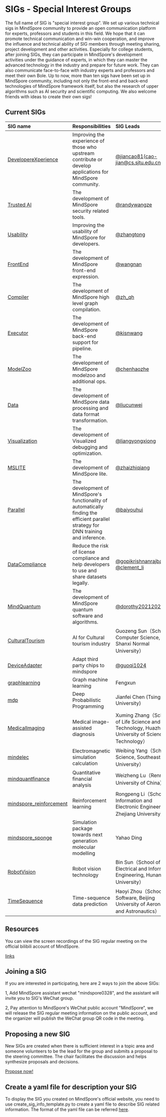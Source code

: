 # SIGs - Special Interest Groups

The full name of SIG is "special interest group". We set up various technical sigs in MindSpore community to
provide an open communication platform for experts, professors and students in this field.
We hope that it can promote technical communication and win-win cooperation, and improve the influence and technical
ability of SIG members through meeting sharing, project development and other activities.
Especially for college students, after joining SIGs, they can participate in MindSpore's development activities
under the guidance of experts, in which they can master the advanced technology in the industry and prepare for future
work. They can also communicate face-to-face with industry experts and professors and meet their own Bole. Up to now,
more than ten sigs have been set up in MindSpore community, including not only the front-end and back-end technologies
of MindSpore framework itself, but also the research of upper algorithms such as AI security and scientific computing.
We also welcome friends with ideas to create their own sigs!

## Current SIGs

| SIG name                                                     | Responsibilities                                                                                                                      | SIG Leads                                                                                                       |
|:-------------------------------------------------------------|:--------------------------------------------------------------------------------------------------------------------------------------|:----------------------------------------------------------------------------------------------------------------|
| [DevelopereXperience](dx/README.md)                          | Improving the experience of those who upstream contribute or develop applications for MindSpore community.                            | [@jiancao81](https://gitee.com/jiancao81)(cao-jian@cs.sjtu.edu.cn)                                              |
| [Trusted AI](security/README.md)                             | The development of MindSpore security related tools.                                                                                  | [@randywangze](https://gitee.com/randywangze)                                                                   |
| [Usability](usability/README.md)                             | Improving the usability of MindSpore for developers.                                                                                  | [@zhangtong](https://gitee.com/tong-zhang)                                                                      |
| [FrontEnd](frontend/README.md)                               | The development of MindSpore front-end expression.                                                                                    | [@wangnan](https://gitee.com/wangnan39)                                                                         |
| [Compiler](compiler/README.md)                               | The development of MindSpore high level graph compilation.                                                                            | [@zh_qh](https://gitee.com/zh_qh)                                                                               |
| [Executor](executor/README.md)                               | The development of MindSpore back-end support for pipeline.                                                                           | [@kisnwang](https://gitee.com/kisnwang)                                                                         |
| [ModelZoo](modelzoo/README.md)                               | The development of MindSpore modelzoo and additional ops.                                                                             | [@chenhaozhe](https://gitee.com/c_34)                                                                           |
| [Data](data/README.md)                                       | The development of MindSpore data processing and data format transformation.                                                          | [@liucunwei](https://gitee.com/liucunwei)                                                                       |
| [Visualization](visualization/README.md)                     | The development of Visualized debugging and optimization.                                                                             | [@liangyongxiong](https://gitee.com/liangyongxiong1024)                                                         |
| [MSLITE](mslite/README.md)                                   | The development of MindSpore lite.                                                                                                    | [@zhaizhiqiang](https://gitee.com/zhaizhiqiang)                                                                 |
| [Parallel](parallel/README.md)                               | The development of MindSpore's functionality of automatically finding the efficient parallel strategy for DNN training and inference. | [@baiyouhui](https://gitee.com/bert0108)                                                                        |
| [DataCompliance](datacompliance/README.md)                   | Reduce the risk of license compliance and help developers to use and share datasets legally.                                          | [@gopikrishnanrajbahadur](https://gitee.com/gopikrishnanrajbahadur) [@clement_li](https://gitee.com/clement_li) |
| [MindQuantum](mindquantum/README.md)                         | The development of MindSpore quantum software and algorithms.                                                                         | [@dorothy20212021](https://gitee.com/dorothy20212021)                                                           |
| [CulturalTourism](CulturalTourism/README.md)                 | AI for Cultural tourism industry                                                                                                      | Guozeng Sun（School of Computer Science, Shanxi Normal University）                                               |
| [DeviceAdapter](DeviceAdapter/README.md)                     | Adapt third party chips to mindspore                                                                                                  | [@guoqi1024](https://gitee.com/guoqi1024)                                                                       |
| [graphlearning](graphlearning/README.md)                     | Graph machine learning                                                                                                                | Fengxun                                                                                                         |
| [mdp](mdp/README.md)                                         | Deep Probabilistic Programming                                                                                                        | Jianfei Chen (Tsinghua University)                                                                              |
| [MedicalImaging](MedicalImaging/README.md)                   | Medical image-assisted diagnosis                                                                                                      | Xuming Zhang（School of Life Science and Technology, Huazhong University of Science and Technology）              |
| [mindelec](mindelec/README.md)                               | Electromagnetic simulation calculation                                                                                                | Weibing Yang（School of Science, Southeast University）                                                           |
| [mindquantfinance](mindquantfinance/README.md)               | Quantitative financial analysis                                                                                                       | Weizheng Lu（Renmin University of China）                                                                         |
| [mindspore_reinforcement](mindspore_reinforcement/README.md) | Reinforcement learning                                                                                                                | Rongpeng Li（School of Information and Electronic Engineering, Zhejiang University）                              |
| [mindspore_sponge](mindspore_sponge/README.md)               | Simulation package towards next generation molecular modelling                                                                        | Yahao Ding                                                                                                      |
| [RobotVision](RobotVision/README.md)                         | Robot vision technology                                                                                                               | Bin Sun（School of Electrical and Information Engineering, Hunan University）                                     |
| [TimeSequence](TimeSequence/README.md)                       | Time-sequence data prediction                                                                                                         | Haoyi Zhou（School of Software, Beijing University of Aeronautics and Astronautics）                              |

## Resources

You can view the screen recordings of the SIG regular meeting on the official bilibili account of MindSpore.

 [links](https://space.bilibili.com/526894060/channel/seriesdetail?sid=675044)

## Joining a SIG

If you are interested in participating, here are 2 ways to join the above SIGs:

1, Add MindSpore assistant wechat "mindspore0328", and the assistant will invite you to SIG's WeChat group.

2, Pay attention to MindSpore's WeChat public account "MindSpore", we will release the SIG regular meeting information on the public account, and the organizer will publish the WeChat group QR code in the meeting.

## Proposing a new SIG

New SIGs are created when there is sufficient interest in a topic area
and someone volunteers to be the lead for the group and submits a proposal to
the steering committee. The chair facilitates the discussion and helps
synthesize proposals and decisions.

[Propose now!](https://gitee.com/mindspore/community/blob/master/sigs/dx/docs/How%20to%20build%20a%20SIG%20or%20WG_cn.md)

## Create a yaml file for description your SIG

To display the SIG you created on MindSpore's official website, you need to use create_sig_info_template.py to create a yaml file to describe SIG related information. The format of the yaml file can be referred [here](https://gitee.com/openeuler/community/blob/master/sig/README.md).